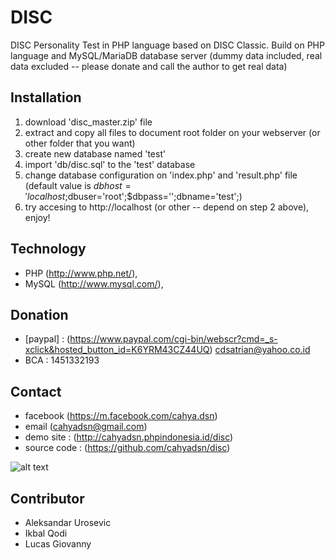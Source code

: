 # DISC
DISC Personality Test in PHP language based on DISC Classic. Build on PHP language and MySQL/MariaDB database server (dummy data included, real data excluded -- please donate and call the author to get real data) 

## Installation
1. download 'disc_master.zip' file
2. extract and copy all files to document root folder on your webserver (or other folder that you want)
3. create new database named 'test'
4. import 'db/disc.sql' to the 'test' database
5. change database configuration on 'index.php' and 'result.php' file (default value is $dbhost='localhost;$dbuser='root';$dbpass='';dbname='test';) 
6. try accesing to http://localhost (or other -- depend on step 2 above), enjoy!

## Technology
+ PHP (http://www.php.net/), 
+ MySQL (http://www.mysql.com/), 

## Donation
+ [paypal] : (https://www.paypal.com/cgi-bin/webscr?cmd=_s-xclick&hosted_button_id=K6YRM43CZ44UQ) cdsatrian@yahoo.co.id
+ BCA : 1451332193

## Contact
+ facebook (https://m.facebook.com/cahya.dsn)
+ email (cahyadsn@gmail.com)
+ demo site    : (http://cahyadsn.phpindonesia.id/disc)
+ source code  : (https://github.com/cahyadsn/disc)

![alt text](http://cahyadsn.dev.php.or.id/disc/qr_code.jpg "DISC Personality Test")
## Contributor
+ Aleksandar Urosevic
+ Ikbal Qodi
+ Lucas Giovanny

